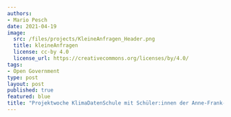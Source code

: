 ```yaml
---
authors:
- Mario Pesch
date: 2021-04-19
image:
  src: /files/projects/KleineAnfragen_Header.png
  title: kleineAnfragen
  license: cc-by 4.0
  license_url: https://creativecommons.org/licenses/by/4.0/
tags:
- Open Government
type: post
layout: post
published: true
featured: blue
title: "Projektwoche KlimaDatenSchule mit Schüler:innen der Anne-Frank-Gesamtschule Havixbeck am Institut für Geoinformatik"
---
```


